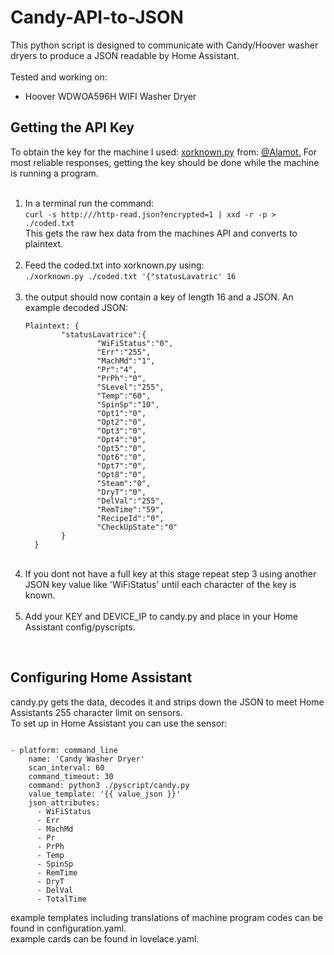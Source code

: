 # Candy-API-to-JSON

This python script is designed to communicate with Candy/Hoover washer dryers to produce a JSON readable by Home Assistant.<br><br>
Tested and working on:
<ul>
  <li>Hoover WDWOA596H WIFI Washer Dryer</li>
</ul>

<h2>Getting the API Key</h2>
To obtain the key for the machine I used: <a href=https://github.com/Alamot/code-snippets/blob/master/crypto/xorknown.py>xorknown.py</a> from: <a href=https://github.com/Alamot>@Alamot.</a>
For most reliable responses, getting the key should be done while the machine is running a program. 
<br><br>
<ol>
  <li>In a terminal run the command:<br>
      <code>curl -s http://<CANDY_IP>/http-read.json?encrypted=1 | xxd -r -p > ./coded.txt</code><br>
      This gets the raw hex data from the machines API and converts to plaintext. </li>
  <br>
  <li>Feed the coded.txt into xorknown.py using:<br>
      <code>./xorknown.py ./coded.txt '{"statusLavatric' 16</code></li>
  <br>
  <li>the output should now contain a key of length 16 and a JSON. An example decoded JSON:<br>
      <pre><code>Plaintext: {
        "statusLavatrice":{
                "WiFiStatus":"0",
                "Err":"255",
                "MachMd":"1",
                "Pr":"4",
                "PrPh":"0",
                "SLevel":"255",
                "Temp":"60",
                "SpinSp":"10",
                "Opt1":"0",
                "Opt2":"0",
                "Opt3":"0",
                "Opt4":"0",
                "Opt5":"0",
                "Opt6":"0",
                "Opt7":"0",
                "Opt8":"0",
                "Steam":"0",
                "DryT":"0",
                "DelVal":"255",
                "RemTime":"59",
                "RecipeId":"0",
                "CheckUpState":"0"
        }
  }</code></pre></li>
  <br>
  <li>If you dont not have a full key at this stage repeat step 3 using another JSON key value like 'WiFiStatus' until each character of the key is known.</li>
  <br>
  <li>Add your KEY and DEVICE_IP to candy.py and place in your Home Assistant config/pyscripts.</li>
</ol>
<br>
<h2>Configuring Home Assistant</h2>
candy.py gets the data, decodes it and strips down the JSON to meet Home Assistants 255 character limit on sensors.<br>
To set up in Home Assistant you can use the sensor:<br>
<pre><code>
- platform: command_line
    name: 'Candy Washer Dryer'
    scan_interval: 60
    command_timeout: 30
    command: python3 ./pyscript/candy.py
    value_template: '{{ value_json }}'
    json_attributes:
      - WiFiStatus
      - Err
      - MachMd
      - Pr
      - PrPh
      - Temp
      - SpinSp
      - RemTime
      - DryT
      - DelVal
      - TotalTime
</pre></code>
example templates including translations of machine program codes can be found in configuration.yaml. <br>
example cards can be found in lovelace.yaml.
